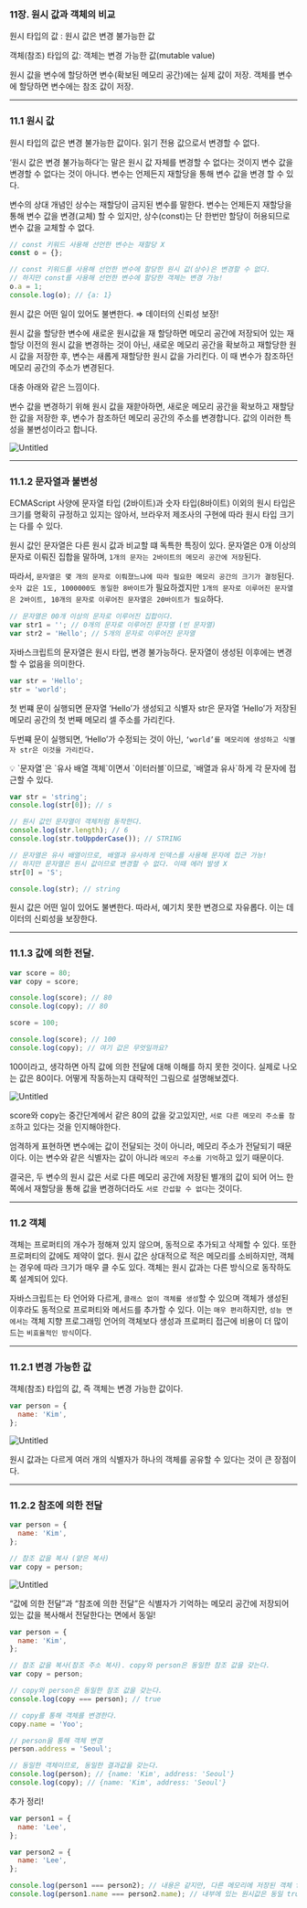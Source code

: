 ### 11장. 원시 값과 객체의 비교

원시 타입의 값 : 원시 값은 변경 불가능한 값

객체(참조) 타입의 값: 객체는 변경 가능한 값(mutable value)

원시 값을 변수에 할당하면 변수(확보된 메모리 공간)에는 실제 값이 저장. 객체를 변수에 할당하면 변수에는 참조 값이 저장.

---

### 11.1 원시 값

원시 타입의 값은 변경 불가능한 값이다. 읽기 전용 값으로서 변경할 수 없다.

‘원시 값은 변경 불가능하다’는 말은 원시 값 자체를 변경할 수 없다는 것이지 변수 값을 변경할 수 없다는 것이 아니다. 변수는 언제든지 재할당을 통해 변수 값을 변경 할 수 있다.

변수의 상대 개념인 상수는 재할당이 금지된 변수를 말한다. 변수는 언제든지 재할당을 통해 변수 값을 변경(교체) 할 수 있지만, 상수(const)는 단 한번만 할당이 허용되므로 변수 값을 교체할 수 없다.

```jsx
// const 키워드 사용해 선언한 변수는 재할당 X
const o = {};

// const 키워드를 사용해 선언한 변수에 할당한 원시 값(상수)은 변경할 수 없다.
// 하지만 const를 사용해 선언한 변수에 할당한 객체는 변경 가능!
o.a = 1;
console.log(o); // {a: 1}
```

원시 값은 어떤 일이 있어도 불변한다. ⇒ 데이터의 신뢰성 보장!

원시 값을 할당한 변수에 새로운 원시값을 재 할당하면 메모리 공간에 저장되어 있는 재할당 이전의 원시 값을 변경하는 것이 아닌, 새로운 메모리 공간을 확보하고 재할당한 원시 값을 저장한 후, 변수는 새롭게 재할당한 원시 값을 가리킨다. 이 때 변수가 참조하던 메모리 공간의 주소가 변경된다.

대충 아래와 같은 느낌이다.

변수 값을 변경하기 위해 원시 값을 재핟아하면, 새로운 메모리 공간을 확보하고 재할당한 값을 저장한 후, 변수가 참조하던 메모리 공간의 주소를 변경합니다. 값의 이러한 특성을 불변성이라고 합니다.

![Untitled](./개인%20스터디%20정리%20720a1f06a4a14369a55144e52fefb498/Untitled.png)

---

### 11.1.2 문자열과 불변성

ECMAScript 사양에 문자열 타입 (2바이트)과 숫자 타입(8바이트) 이외의 원시 타입은 크기를 명확히 규정하고 있지는 않아서, 브라우저 제조사의 구현에 따라 원시 타입 크기는 다를 수 있다.

원시 값인 문자열은 다른 원시 값과 비교할 떄 독특한 특징이 있다. 문자열은 0개 이상의 문자로 이뤄진 집합을 말하며, `1개의 문자는 2바이트의 메모리 공간에 저장`된다.

따라서, `문자열은 몇 개의 문자로 이뤄졌느냐에 따라 필요한 메모리 공간의 크기가 결정`된다. `숫자 값은 1도, 1000000도 동일한 8바이트`가 필요하겠지만 `1개의 문자로 이루어진 문자열은 2바이트, 10개의 문자로 이루어진 문자열은 20바이트가 필요`하다.

```jsx
// 문자열은 00개 이상의 문자로 이루어진 집합이다.
var str1 = ''; // 0개의 문자로 이루어진 문자열 (빈 문자열)
var str2 = 'Hello'; // 5개의 문자로 이루어진 문자열
```

자바스크립트의 문자열은 원시 타입, 변경 불가능하다. 문자열이 생성된 이후에는 변경할 수 없음을 의미한다.

```jsx
var str = 'Hello';
str = 'world';
```

첫 번쨰 문이 실행되면 문자열 ‘Hello’가 생성되고 식별자 str은 문자열 ‘Hello’가 저장된 메모리 공간의 첫 번째 메모리 셀 주소를 가리킨다.

두번쨰 문이 실행되면, ‘Hello’가 수정되는 것이 아닌, `‘world’를 메모리에 생성하고 식별자 str은 이것을 가리킨다.`

<aside>
💡 `문자열`은 `유사 배열 객체`이면서 `이터러블`이므로, `배열과 유사`하게 각 문자에 접근할 수 있다.

</aside>

```jsx
var str = 'string';
console.log(str[0]); // s

// 원시 값인 문자열이 객체처럼 동작한다.
console.log(str.length); // 6
console.log(str.toUppderCase()); // STRING

// 문자열은 유사 배열이므로, 배열과 유사하게 인덱스를 사용해 문자에 접근 가능!
// 하지만 문자열은 원시 값이므로 변경할 수 없다. 이때 에러 발생 X
str[0] = 'S';

console.log(str); // string
```

원시 값은 어떤 일이 있어도 불변한다. 따라서, 예기치 못한 변경으로 자유롭다. 이는 데이터의 신뢰성을 보장한다.

---

### 11.1.3 값에 의한 전달.

```jsx
var score = 80;
var copy = score;

console.log(score); // 80
console.log(copy); // 80

score = 100;

console.log(score); // 100
console.log(copy); // 여기 값은 무엇일까요?
```

100이라고, 생각하면 아직 값에 의한 전달에 대해 이해를 하지 못한 것이다. 실제로 나오는 값은 80이다. 어떻게 작동하는지 대략적인 그림으로 설명해보겠다.

![Untitled](./개인%20스터디%20정리%20720a1f06a4a14369a55144e52fefb498/Untitled%201.png)

score와 copy는 중간단계에서 같은 80의 값을 갖고있지만, `서로 다른 메모리 주소를 참조`하고 있다는 것을 인지해야한다.

엄격하게 표현하면 변수에는 값이 전달되는 것이 아니라, 메모리 주소가 전달되기 때문이다. 이는 변수와 같은 식별자는 값이 아니라 `메모리 주소를 기억`하고 있기 때문이다.

결국은, 두 변수의 원시 값은 서로 다른 메모리 공간에 저장된 별개의 값이 되어 어느 한쪽에서 재할당을 통해 값을 변경하더라도 `서로 간섭할 수 없다`는 것이다.

---

### 11.2 객체

객체는 프로퍼티의 개수가 정해져 있지 않으며, 동적으로 추가되고 삭제할 수 있다. 또한 프로퍼티의 값에도 제약이 없다. 원시 값은 상대적으로 적은 메모리를 소비하지만, 객체는 경우에 따라 크기가 매우 클 수도 있다. 객체는 원시 값과는 다른 방식으로 동작하도록 설계되어 있다.

자바스크립트는 타 언어와 다르게, `클래스 없이 객체를 생성`할 수 있으며 객체가 생성된 이후라도 동적으로 프로퍼티와 메서드를 추가할 수 있다. 이는 `매우 편리`하지만, `성능 면에서는` 객체 지향 프로그래밍 언어의 객체보다 생성과 프로퍼티 접근에 비용이 더 많이 드는 `비효율적인 방식`이다.

---

### 11.2.1 변경 가능한 값

객체(참조) 타입의 값, 즉 객체는 변경 가능한 값이다.

```jsx
var person = {
  name: 'Kim',
};
```

![Untitled](./개인%20스터디%20정리%20720a1f06a4a14369a55144e52fefb498/Untitled%202.png)

원시 값과는 다르게 여러 개의 식별자가 하나의 객체를 공유할 수 있다는 것이 큰 장점이다.

---

### 11.2.2 참조에 의한 전달

```jsx
var person = {
  name: 'Kim',
};

// 참조 값을 복사 (얕은 복사)
var copy = person;
```

![Untitled](./개인%20스터디%20정리%20720a1f06a4a14369a55144e52fefb498//Untitled%203.png)

“값에 의한 전달”과 “참조에 의한 전달”은 식별자가 기억하는 메모리 공간에 저장되어 있는 값을 복사해서 전달한다는 면에서 동일!

```jsx
var person = {
  name: 'Kim',
};

// 참조 값을 복사(참조 주소 복사). copy와 person은 동일한 참조 값을 갖는다.
var copy = person;

// copy와 person은 동일한 참조 값을 갖는다.
console.log(copy === person); // true

// copy를 통해 객체를 변경한다.
copy.name = 'Yoo';

// person을 통해 객체 변경
person.address = 'Seoul';

// 동일한 객체이므로, 동일한 결과값을 갖는다.
console.log(person); // {name: 'Kim', address: 'Seoul'}
console.log(copy); // {name: 'Kim', address: 'Seoul'}
```

추가 정리!

```jsx
var person1 = {
  name: 'Lee',
};

var person2 = {
  name: 'Lee',
};

console.log(person1 === person2); // 내용은 같지만, 다른 메모리에 저장된 객체 false
console.log(person1.name === person2.name); // 내부에 있는 원시값은 동일 true
```
